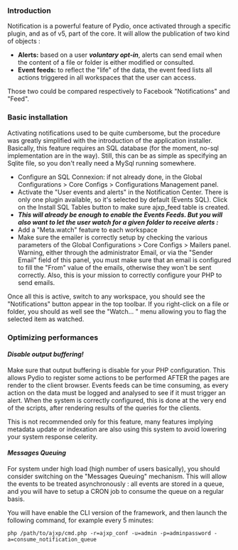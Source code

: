 ### Introduction
Notification is a powerful feature of Pydio, once activated through a specific plugin, and as of v5, part of the core. It will allow the publication of two kind of objects :

+ **Alerts:** based on a user **_voluntary opt-in_**, alerts can send email when the content of a file or folder is either modified or consulted.
+ **Event feeds:** to reflect the "life" of the data, the event feed lists all actions triggered in all workspaces that the user can access.

Those two could be compared respectively to Facebook "Notifications" and "Feed".

### Basic installation
Activating notifications used to be quite cumbersome, but the procedure was greatly simplified with the introduction of the application installer. Basically, this feature requires an SQL database (for the moment, no-sql implementation are in the way). Still, this can be as simple as specifying an Sqlite file, so you don't really need a MySql running somewhere.

+ Configure an SQL Connexion: if not already done, in the Global Configurations > Core Configs > Configurations Management panel.
+ Activate the "User events and alerts" in the Notification Center. There is only one plugin available, so it's selected by default (Events SQL). Click on the Install SQL Tables button to make sure ajxp_feed table is created.
+ **_This will already be enough to enable the Events Feeds.  But you will also want to let the user watch for a given folder to receive alerts :_**
+ Add a "Meta.watch" feature to each workspace
+ Make sure the emailer is correctly setup by checking the various parameters of the Global Configurations > Core Configs > Mailers panel. Warning, either through the administrator Email, or via the "Sender Email" field of this panel, you must make sure that an email is configured to fill the "From" value of the emails, otherwise they won't be sent correctly. Also, this is your mission to correctly configure your PHP to send emails.

Once all this is active, switch to any workspace, you should see the "Notifications" button appear in the top toolbar. If you right-click on a file or folder, you should as well see the "Watch... " menu allowing you to flag the selected item as watched.

### Optimizing performances
#### _Disable output buffering!_

Make sure that output buffering is disable for your PHP configuration. This allows Pydio to register some actions to be performed AFTER the pages are render to the client browser. Events feeds can be time consuming, as every action on the data must be logged and analysed to see if it must trigger an alert. When the system is correctly configured, this is done at the very end of the scripts, after rendering results of the queries for the clients.

This is not recommended only for this feature, many features implying metadata update or indexation are also using this system to avoid lowering your system response celerity.

#### _Messages Queuing_

For system under high load (high number of users basically), you should consider switching on the "Messages Queuing" mechanism. This will allow the events to be treated asynchronously : all events are stored in a queue, and you will have to setup a CRON job to consume the queue on a regular basis.

You will have enable the CLI version of the framework, and then launch the following command, for example every 5 minutes:

`php /path/to/ajxp/cmd.php -r=ajxp_conf -u=admin -p=adminpassword -a=consume_notification_queue`
